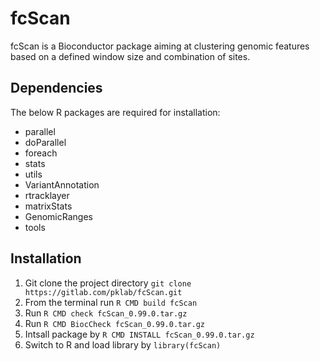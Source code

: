 fcScan
======

fcScan is a Bioconductor package aiming at clustering genomic features based on a defined window size and combination of sites.

Dependencies
-----------

The below R packages are required for installation:

+ parallel
+ doParallel
+ foreach
+ stats
+ utils
+ VariantAnnotation
+ rtracklayer
+ matrixStats
+ GenomicRanges
+ tools


Installation
------------

1. Git clone the project directory `git clone https://gitlab.com/pklab/fcScan.git`
2. From the terminal run `R CMD build fcScan`
3. Run `R CMD check fcScan_0.99.0.tar.gz`
4. Run  `R CMD BiocCheck fcScan_0.99.0.tar.gz`
5. Intsall package by `R CMD INSTALL fcScan_0.99.0.tar.gz`
6. Switch to R and load library by `library(fcScan)`



